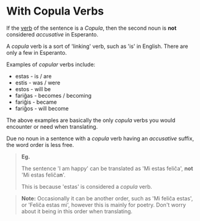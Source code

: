 # With Copula Verbs

If the [verb](./verbs.md) of the sentence is a _Copula_, then the second noun is **not** considered _accusative_ in Esperanto.

A _copula_ verb is a sort of 'linking' verb, such as 'is' in English. There are only a few in Esperanto.

Examples of _copular_ verbs include:

- estas - is / are
- estis - was / were
- estos - will be
- fariĝas - becomes / becoming
- fariĝis - became
- fariĝos - will become

The above examples are basically the only _copula_ verbs you would encounter or need when translating.

Due no noun in a sentence with a _copula_ verb having an _accusative_ suffix, the word order is less free.

> **Eg.**
>
> The sentence 'I am happy' can be translated as 'Mi estas feliĉa', **not** 'Mi estas feliĉa**n**'.
>
> This is because 'estas' is considered a _copula_ verb.

> **Note:** Occasionally it can be another order, such as 'Mi feliĉa estas', or 'Feliĉa estas mi', however this is mainly for poetry. Don't worry about it being in this order when translating.
